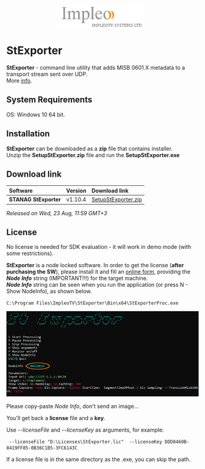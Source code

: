 
<div align="center">
  <a >
    <img src="images/impleo_logo.png" alt="Logo" >
  </a>
</div>

# StExporter
**StExporter** - command line utility that adds MISB 0601.X metadata to a transport stream sent over UDP.  
More [info](https://impleotv.com/products/applications/stexporter/).

## System Requirements
OS: Windows 10 64 bit.

## Installation

**StExporter** can be downloaded as a **zip** file that contains installer.  
Unzip the **SetupStExporter.zip** file and run the **SetupStExporter.exe**  

## Download link

| Software | Version             | Download link                                                           | 
|:---------|:-------------------:|:------------------------------------------------------------------------|
| **STANAG StExporter** |  v1.10.4 | [SetupStExporter.zip](https://github.com/impleotv/stexporter-release/releases/latest/download/SetupStExporter.zip) | 

*Released on Wed, 23 Aug, 11:59 GMT+3*

## License

No license is needed for SDK evaluation - it will work in demo mode (with some restrictions).

**StExporter** is a node locked software. In order to get the license (**after purchasing the SW**), please install it and fill an [online form](https://docs.google.com/forms/d/e/1FAIpQLSd_XW6bDsFce1G1cpds4gMQNlwNax0CvkWzcMbscxZ5rLaIbA/viewform), providing the ***Node Info*** string (IMPORTANT!!!) for the target machine.  
***Node Info*** string can be seen when you run the application (or press N - Show NodeInfo), as shown below.

```
C:\Program Files\ImpleoTV\StExporter\Bin\x64\StExporterProc.exe
```

![NodeInfo string](images/license.png)

Please copy-paste *Node Info*, don't send an image...

You'll get back a **license** file and a **key**.

Use *--licenseFile* and *--licenseKey* as arguments, for example:
```
 --licenseFile "D:\Licenses\StExporter.lic"  --licenseKey DDD8460B-8419FF85-0B36C1B5-3FC6143C
```
If a license file is in the same directory as the .exe, you can skip the path.
